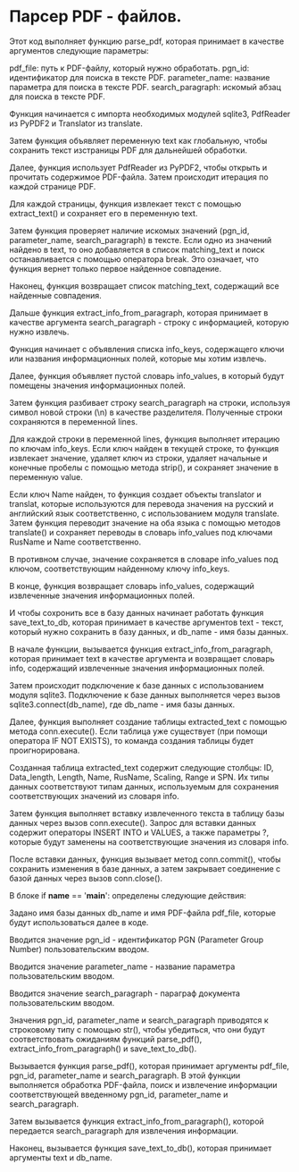# Парсер PDF - файлов.

Этот код выполняет функцию parse_pdf, которая принимает в качестве аргументов следующие параметры:

pdf_file: путь к PDF-файлу, который нужно обработать.
pgn_id: идентификатор для поиска в тексте PDF.
parameter_name: название параметра для поиска в тексте PDF.
search_paragraph: искомый абзац для поиска в тексте PDF.

Функция начинается с импорта необходимых модулей sqlite3, PdfReader из PyPDF2 и Translator из translate.

Затем функция объявляет переменную text как глобальную, чтобы сохранить текст изстраницы PDF для дальнейшей обработки.

Далее, функция использует PdfReader из PyPDF2, чтобы открыть и прочитать содержимое PDF-файла. Затем происходит итерация по каждой странице PDF.

Для каждой страницы, функция извлекает текст с помощью extract_text() и сохраняет его в переменную text.

Затем функция проверяет наличие искомых значений (pgn_id, parameter_name, search_paragraph) в тексте. Если одно из значений найдено в text, то оно добавляется в список matching_text и поиск останавливается с помощью оператора break. Это означает, что функция вернет только первое найденное совпадение.

Наконец, функция возвращает список matching_text, содержащий все найденные совпадения.

Дальше функция extract_info_from_paragraph, которая принимает в качестве аргумента search_paragraph - строку с информацией, которую нужно извлечь.

Функция начинает с объявления списка info_keys, содержащего ключи или названия информационных полей, которые мы хотим извлечь. 

Далее, функция объявляет пустой словарь info_values, в который будут помещены значения информационных полей.

Затем функция разбивает строку search_paragraph на строки, используя символ новой строки (\n) в качестве разделителя. Полученные строки сохраняются в переменной lines.

Для каждой строки в переменной lines, функция выполняет итерацию по ключам info_keys. Если ключ найден в текущей строке, то функция извлекает значение, удаляет ключ из строки, удаляет начальные и конечные пробелы с помощью метода strip(), и сохраняет значение в переменную value.

Если ключ Name найден, то функция создает объекты translator и translat, которые используются для перевода значения на русский и английский язык соответственно, с использованием модуля translate. Затем функция переводит значение на оба языка с помощью методов translate() и сохраняет переводы в словарь info_values под ключами RusName и Name соответственно.

В противном случае, значение сохраняется в словаре info_values под ключом, соответствующим найденному ключу info_keys.

В конце, функция возвращает словарь info_values, содержащий извлеченные значения информационных полей.

И чтобы сохронить все в базу данных начинает работать функция save_text_to_db, которая принимает в качестве аргументов text - текст, который нужно сохранить в базу данных, и db_name - имя базы данных.

В начале функции, вызывается функция extract_info_from_paragraph, которая принимает text в качестве аргумента и возвращает словарь info, содержащий извлеченные значения информационных полей.

Затем происходит подключение к базе данных с использованием модуля sqlite3. Подключение к базе данных выполняется через вызов sqlite3.connect(db_name), где db_name - имя базы данных.

Далее, функция выполняет создание таблицы extracted_text с помощью метода conn.execute(). Если таблица уже существует (при помощи оператора IF NOT EXISTS), то команда создания таблицы будет проигнорирована.

Созданная таблица extracted_text содержит следующие столбцы: ID, Data_length, Length, Name, RusName, Scaling, Range и SPN. Их типы данных соответствуют типам данных, используемым для сохранения соответствующих значений из словаря info.

Затем функция выполняет вставку извлеченного текста в таблицу базы данных через вызов conn.execute(). Запрос для вставки данных содержит операторы INSERT INTO и VALUES, а также параметры ?, которые будут заменены на соответствующие значения из словаря info. 

После вставки данных, функция вызывает метод conn.commit(), чтобы сохранить изменения в базе данных, а затем закрывает соединение с базой данных через вызов conn.close().

В блоке if __name__ == '__main__': определены следующие действия:

Задано имя базы данных db_name и имя PDF-файла pdf_file, которые будут использоваться далее в коде.

Вводится значение pgn_id - идентификатор PGN (Parameter Group Number) пользовательским вводом.

Вводится значение parameter_name - название параметра пользовательским вводом.

Вводится значение search_paragraph - параграф документа пользовательским вводом.

Значения pgn_id, parameter_name и search_paragraph приводятся к строковому типу с помощью str(), чтобы убедиться, что они будут соответствовать ожиданиям функций parse_pdf(), extract_info_from_paragraph() и save_text_to_db().

Вызывается функция parse_pdf(), которая принимает аргументы pdf_file, pgn_id, parameter_name и search_paragraph. В этой функции выполняется обработка PDF-файла, поиск и извлечение информации соответствующей введенному pgn_id, parameter_name и search_paragraph.

Затем вызывается функция extract_info_from_paragraph(), которой передается search_paragraph для извлечения информации.

Наконец, вызывается функция save_text_to_db(), которая принимает аргументы text и db_name.